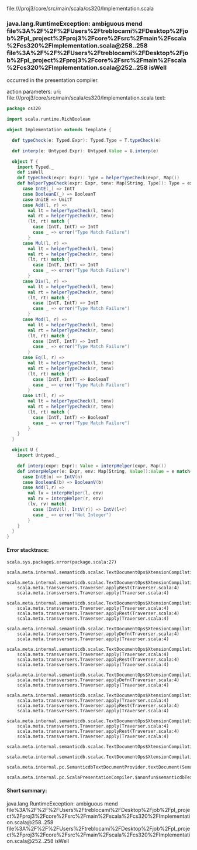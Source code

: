 file://<WORKSPACE>/proj3/core/src/main/scala/cs320/Implementation.scala
### java.lang.RuntimeException: ambiguous mend file%3A%2F%2F%2FUsers%2Ftreblocami%2FDesktop%2Fjob%2Fpl_project%2Fproj3%2Fcore%2Fsrc%2Fmain%2Fscala%2Fcs320%2FImplementation.scala@258..258  file%3A%2F%2F%2FUsers%2Ftreblocami%2FDesktop%2Fjob%2Fpl_project%2Fproj3%2Fcore%2Fsrc%2Fmain%2Fscala%2Fcs320%2FImplementation.scala@252..258 isWell

occurred in the presentation compiler.

action parameters:
uri: file://<WORKSPACE>/proj3/core/src/main/scala/cs320/Implementation.scala
text:
```scala
package cs320

import scala.runtime.RichBoolean

object Implementation extends Template {

  def typeCheck(e: Typed.Expr): Typed.Type = T.typeCheck(e)

  def interp(e: Untyped.Expr): Untyped.Value = U.interp(e)

  object T {
    import Typed._
    def isWell
    def typeCheck(expr: Expr): Type = helperTypeCheck(expr, Map())
    def helperTypeCheck(expr: Expr, tenv: Map[String, Type]): Type = expr match{
      case IntE(_) => IntT
      case BooleanE(_) => BooleanT
      case UnitE => UnitT
      case Add(l, r) => 
        val lt = helperTypeCheck(l, tenv)
        val rt = helperTypeCheck(r, tenv)
        (lt, rt) match {
          case (IntT, IntT) => IntT
          case _ => error("Type Match Failure")
        }
      case Mul(l, r) => 
        val lt = helperTypeCheck(l, tenv)
        val rt = helperTypeCheck(r, tenv)
        (lt, rt) match {
          case (IntT, IntT) => IntT
          case _ => error("Type Match Failure")
        } 
      case Div(l, r) => 
        val lt = helperTypeCheck(l, tenv)
        val rt = helperTypeCheck(r, tenv)
        (lt, rt) match {
          case (IntT, IntT) => IntT
          case _ => error("Type Match Failure")
        }
      case Mod(l, r) => 
        val lt = helperTypeCheck(l, tenv)
        val rt = helperTypeCheck(r, tenv)
        (lt, rt) match {
          case (IntT, IntT) => IntT
          case _ => error("Type Match Failure")
        }
      case Eq(l, r) => 
        val lt = helperTypeCheck(l, tenv)
        val rt = helperTypeCheck(r, tenv)
        (lt, rt) match {
          case (IntT, IntT) => BooleanT
          case _ => error("Type Match Failure")
        }
      case Lt(l, r) => 
        val lt = helperTypeCheck(l, tenv)
        val rt = helperTypeCheck(r, tenv)
        (lt, rt) match {
          case (IntT, IntT) => BooleanT
          case _ => error("Type Match Failure")
        }
    }
  }

  object U {
    import Untyped._

    def interp(expr: Expr): Value = interpHelper(expr, Map())
    def interpHelper(e: Expr, env: Map[String, Value]):Value = e match{
      case IntE(n) => IntV(n)
      case BooleanE(b) => BooleanV(b)
      case Add(l,r) => 
        val lv = interpHelper(l, env)
        val rv = interpHelper(r, env)
        (lv, rv) match{
          case (IntV(l), IntV(r)) => IntV(l+r)
          case _ => error("Not Integer")
        }
    }
  }
}

```



#### Error stacktrace:

```
scala.sys.package$.error(package.scala:27)
	scala.meta.internal.semanticdb.scalac.TextDocumentOps$XtensionCompilationUnitDocument$traverser$1$.indexName(TextDocumentOps.scala:98)
	scala.meta.internal.semanticdb.scalac.TextDocumentOps$XtensionCompilationUnitDocument$traverser$1$.apply(TextDocumentOps.scala:195)
	scala.meta.transversers.Traverser.applyRest(Traverser.scala:4)
	scala.meta.transversers.Traverser.apply(Traverser.scala:4)
	scala.meta.internal.semanticdb.scalac.TextDocumentOps$XtensionCompilationUnitDocument$traverser$1$.apply(TextDocumentOps.scala:202)
	scala.meta.transversers.Traverser.apply(Traverser.scala:4)
	scala.meta.transversers.Traverser.applyRest(Traverser.scala:4)
	scala.meta.transversers.Traverser.apply(Traverser.scala:4)
	scala.meta.internal.semanticdb.scalac.TextDocumentOps$XtensionCompilationUnitDocument$traverser$1$.apply(TextDocumentOps.scala:202)
	scala.meta.transversers.Traverser.applyDefn(Traverser.scala:4)
	scala.meta.transversers.Traverser.apply(Traverser.scala:4)
	scala.meta.internal.semanticdb.scalac.TextDocumentOps$XtensionCompilationUnitDocument$traverser$1$.apply(TextDocumentOps.scala:202)
	scala.meta.transversers.Traverser.apply(Traverser.scala:4)
	scala.meta.transversers.Traverser.applyRest(Traverser.scala:4)
	scala.meta.transversers.Traverser.apply(Traverser.scala:4)
	scala.meta.internal.semanticdb.scalac.TextDocumentOps$XtensionCompilationUnitDocument$traverser$1$.apply(TextDocumentOps.scala:202)
	scala.meta.transversers.Traverser.applyDefn(Traverser.scala:4)
	scala.meta.transversers.Traverser.apply(Traverser.scala:4)
	scala.meta.internal.semanticdb.scalac.TextDocumentOps$XtensionCompilationUnitDocument$traverser$1$.apply(TextDocumentOps.scala:202)
	scala.meta.transversers.Traverser.apply(Traverser.scala:4)
	scala.meta.transversers.Traverser.applyRest(Traverser.scala:4)
	scala.meta.transversers.Traverser.apply(Traverser.scala:4)
	scala.meta.internal.semanticdb.scalac.TextDocumentOps$XtensionCompilationUnitDocument$traverser$1$.apply(TextDocumentOps.scala:202)
	scala.meta.transversers.Traverser.apply(Traverser.scala:4)
	scala.meta.transversers.Traverser.applyRest(Traverser.scala:4)
	scala.meta.transversers.Traverser.apply(Traverser.scala:4)
	scala.meta.internal.semanticdb.scalac.TextDocumentOps$XtensionCompilationUnitDocument$traverser$1$.apply(TextDocumentOps.scala:202)
	scala.meta.internal.semanticdb.scalac.TextDocumentOps$XtensionCompilationUnitDocument.toTextDocument(TextDocumentOps.scala:206)
	scala.meta.internal.pc.SemanticdbTextDocumentProvider.textDocument(SemanticdbTextDocumentProvider.scala:54)
	scala.meta.internal.pc.ScalaPresentationCompiler.$anonfun$semanticdbTextDocument$1(ScalaPresentationCompiler.scala:356)
```
#### Short summary: 

java.lang.RuntimeException: ambiguous mend file%3A%2F%2F%2FUsers%2Ftreblocami%2FDesktop%2Fjob%2Fpl_project%2Fproj3%2Fcore%2Fsrc%2Fmain%2Fscala%2Fcs320%2FImplementation.scala@258..258  file%3A%2F%2F%2FUsers%2Ftreblocami%2FDesktop%2Fjob%2Fpl_project%2Fproj3%2Fcore%2Fsrc%2Fmain%2Fscala%2Fcs320%2FImplementation.scala@252..258 isWell